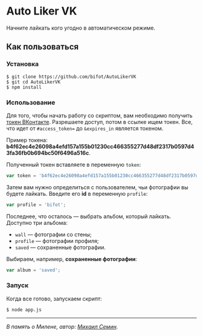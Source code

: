 # Auto Liker VK

Начните лайкать кого угодно в автоматическом режиме.

## Как пользоваться

### Установка

```
$ git clone https://github.com/bifot/AutoLikerVK
$ git cd AutoLikerVK
$ npm install
```

### Использование

Для того, чтобы начать работу со скриптом, вам необходимо получить [токен ВКонтакте](https://vk.cc/5ZaXHu). Разрешаете доступ, потом в ссылке ищем токен. Все, что идет от `#access_token=` до `&expires_in` является токеном.

Пример токена: **b4f62ec4e26098a4efd157a155b01230cc466355277d48df2317b0597d43fa36fb0b694bc50f6496a516c**.

Полученный токен вставляете в переменную `token`:

```javascript
var token = 'b4f62ec4e26098a4efd157a155b01230cc466355277d48df2317b0597d43fa36fb0b694bc50f6496a516c';
```

Затем вам нужно определиться с пользователем, чьи фотографии вы будете лайкать. Введите его **id** в переменную `profile`:

```javascript
var profile = 'bifot';
```

Последнее, что осталось — выбрать альбом, который лайкать. Доступно три альбома:

* `wall` — фотографии со стены;
* `profile` — фотографии профиля;
* `saved` — сохраненные фотографии.

Выбираем, например, **сохраненные фотографии**:

```javascript
var album = 'saved';
```

### Запуск

Когда все готово, запускаем скрипт:

```
$ node app.js
```
_________

*В память о Милене, автор: [Михаил Семин](http://bifot.ru).*